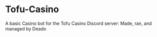 # Tofu-Casino
A basic Casino bot for the Tofu Casino Discord server: Made, ran, and managed by Deado
